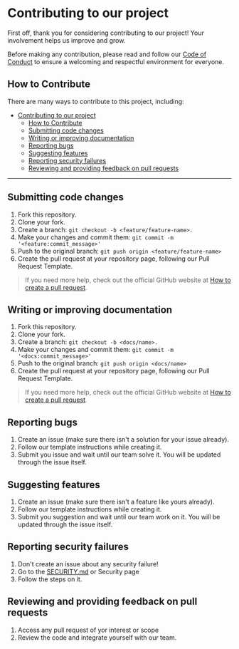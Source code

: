 # Contributing to our project

First off, thank you for considering contributing to our project! Your involvement helps us improve and grow.

Before making any contribution, please read and follow our [Code of Conduct](./CODE_OF_CONDUCT.md) to ensure a welcoming and respectful environment for everyone.

## How to Contribute

There are many ways to contribute to this project, including:
- [Contributing to our project](#contributing-to-our-project)
  - [How to Contribute](#how-to-contribute)
  - [Submitting code changes](#submitting-code-changes)
  - [Writing or improving documentation](#writing-or-improving-documentation)
  - [Reporting bugs](#reporting-bugs)
  - [Suggesting features](#suggesting-features)
  - [Reporting security failures](#reporting-security-failures)
  - [Reviewing and providing feedback on pull requests](#reviewing-and-providing-feedback-on-pull-requests)

---

## Submitting code changes
1. Fork this repository.
2. Clone your fork.
3. Create a branch: `git checkout -b <feature/feature-name>.`
4. Make your changes and commit them: `git commit -m '<feature:commit_message>'`
5. Push to the original branch: `git push origin <feature/feature-name>`
6. Create the pull request at your repository page, following our Pull Request Template.
  
> If you need more help, check out the official GitHub website at [How to create a pull request](https://help.github.com/en/github/collaborating-with-issues-and-pull-requests/creating-a-pull-request).


## Writing or improving documentation
1. Fork this repository.
2. Clone your fork.
3. Create a branch: `git checkout -b <docs/name>.`
4. Make your changes and commit them: `git commit -m '<docs:commit_message>'`
5. Push to the original branch: `git push origin <docs/name>`
6. Create the pull request at your repository page, following our Pull Request Template.
  
> If you need more help, check out the official GitHub website at [How to create a pull request](https://help.github.com/en/github/collaborating-with-issues-and-pull-requests/creating-a-pull-request).

## Reporting bugs
1. Create an issue (make sure there isn't a solution for your issue already).
2. Follow our template instructions while creating it.
3. Submit you issue and wait until our team solve it. You will be updated through the issue itself.

## Suggesting features
1. Create an issue (make sure there isn't a feature like yours already).
2. Follow our template instructions while creating it.
3. Submit you suggestion and wait until our team work on it. You will be updated through the issue itself.

## Reporting security failures
1. Don't create an issue about any security failure!
2. Go to the [SECURITY.md](./SECURITY.md) or Security page
3. Follow the steps on it.

## Reviewing and providing feedback on pull requests
1. Access any pull request of yor interest or scope
2. Review the code and integrate yourself with our team.


